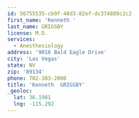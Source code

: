 ```yaml
---
id: 56755535-cb9f-48d3-82ef-dc374889c2c2
first_name: 'Kenneth '
last_name: GRIGSBY
license: M.D.
services:
  - Anesthesiology
address: '9016 Bald Eagle Drive'
city: 'Las Vegas'
state: NV
zip: '89134'
phone: 702-383-2000
title: 'Kenneth  GRIGSBY'
_geoloc:
  lat: 36.1981
  lng: -115.292
---
```


